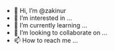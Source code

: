 - 👋 Hi, I’m @zakinur
- 👀 I’m interested in ...
- 🌱 I’m currently learning ...
- 💞️ I’m looking to collaborate on ...
- 📫 How to reach me ...

<!---
zakinur/zakinur is a ✨ special ✨ repository because its `README.md` (this file) appears on your GitHub profile.
You can click the Preview link to take a look at your changes.
--->
